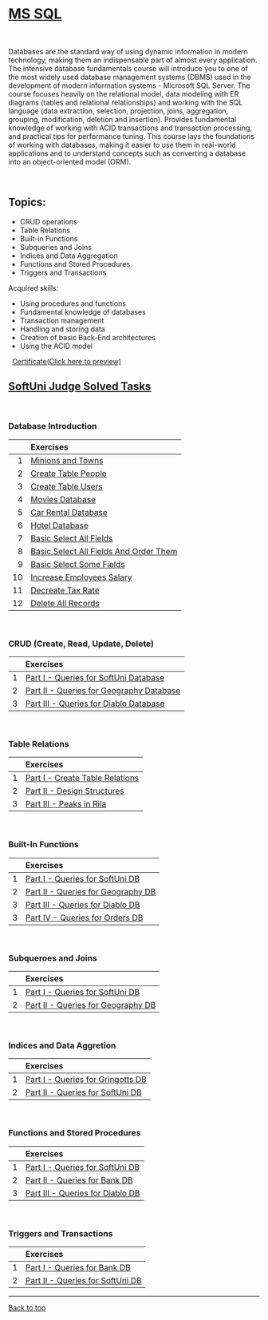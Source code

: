# [MS SQL](https://softuni.bg/trainings/3965/ms-sql-january-2023)

&nbsp;

Databases are the standard way of using dynamic information in modern technology, making them an indispensable part of almost every application. The intensive database fundamentals course will introduce you to one of the most widely used database management systems (DBMS) used in the development of modern information systems - Microsoft SQL Server. The course focuses heavily on the relational model, data modeling with ER diagrams (tables and relational relationships) and working with the SQL language (data extraction, selection, projection, joins, aggregation, grouping, modification, deletion and insertion). Provides fundamental knowledge of working with ACID transactions and transaction processing, and practical tips for performance tuning. This course lays the foundations of working with databases, making it easier to use them in real-world applications and to understand concepts such as converting a database into an object-oriented model (ORM).

&nbsp;

## Topics:

- CRUD operations
- Table Relations
- Built-in Functions
- Subqueries and Joins
- Indices and Data Aggregation
- Functions and Stored Procedures
- Triggers and Transactions


Acquired skills:
 * Using procedures and functions
 * Fundamental knowledge of databases
 * Transaction management
 * Handling and storing data
 * Creation of basic Back-End architectures
 * Using the ACID model

&nbsp;
[Certificate(Click here to preview)](https://softuni.bg/Certificates/Details/157687/b2ffff6f)
&nbsp;

## [SoftUni Judge Solved Tasks](https://judge.softuni.org/Contests#!/List/ByCategory/62/CSharp-Databases-Basics-Exercises)

&nbsp;

### Database Introduction

|    | Exercises | 
| ---: | :--- | 
| 1 | [Minions and Towns][1]                         | 
| 2 | [Create Table People][2]      			    | 
| 3 | [Create Table Users][3]                       | 
| 4 | [Movies Database][4]                          | 
| 5 | [Car Rental Database][5]                      |
| 6 | [Hotel Database][6]                           |
| 7 | [Basic Select All Fields][7]      		    | 
| 8 | [Basic Select All Fields And Order Them][8]   | 
| 9 | [Basic Select Some Fields][9]                 | 
| 10 | [Increase Employees Salary][10]              | 
| 11 | [Decreate Tax Rate][11]                      |
| 12 | [Delete All Records][12]                     |

&nbsp;

### CRUD (Create, Read, Update, Delete)

|    | Exercises | 
| ---: | :--- | 
| 1 | [Part I - Queries for SoftUni Database][13]    | 
| 2 | [Part II - Queries for Geography Database][14] | 
| 3 | [Part III - Queries for Diablo Database][15]   | 

&nbsp;

### Table Relations

|    | Exercises | 
| ---: | :--- | 
| 1 | [Part I - Create Table Relations][16] | 
| 2 | [Part II - Design Structures][17]     | 
| 3 | [Part III - Peaks in Rila][18]        | 

&nbsp;

### Built-In Functions

|    | Exercises | 
| ---: | :--- | 
| 1 | [Part I - Queries for SoftUni DB][19]    | 
| 2 | [Part II - Queries for Geography DB][20] | 
| 3 | [Part III - Queries for Diablo DB][21]   | 
| 3 | [Part IV - Queries for Orders DB][22]    | 

&nbsp;

### Subqueroes and Joins

|    | Exercises | 
| ---: | :--- | 
| 1 | [Part I - Queries for SoftUni DB][23]    | 
| 2 | [Part II - Queries for Geography DB][24] | 

&nbsp;

### Indices and Data Aggretion

|    | Exercises | 
| ---: | :--- | 
| 1 | [Part I - Queries for Gringotts DB][25] | 
| 2 | [Part II - Queries for SoftUni DB][26]  | 

&nbsp;

### Functions and Stored Procedures

|    | Exercises | 
| ---: | :--- | 
| 1 | [Part I - Queries for SoftUni DB][27] | 
| 2 | [Part II - Queries for Bank DB][28] 	| 
| 3 | [Part III - Queries for Diablo DB][29] | 

&nbsp;

### Triggers and Transactions

|    | Exercises | 
| ---: | :--- | 
| 1 | [Part I - Queries for Bank DB][30] | 
| 2 | [Part II - Queries for SoftUni DB][31] | 


[1]: https://github.com/Krasipeace/SoftUni/blob/main/MS%20SQL/1.%20Databases%20Introduction/1.%20Minions%20and%20Towns.sql
[2]: https://github.com/Krasipeace/SoftUni/blob/main/MS%20SQL/1.%20Databases%20Introduction/2.%20Create%20Table%20People.sql
[3]: https://github.com/Krasipeace/SoftUni/blob/main/MS%20SQL/1.%20Databases%20Introduction/3.%20Create%20Table%20Users.sql
[4]: https://github.com/Krasipeace/SoftUni/blob/main/MS%20SQL/1.%20Databases%20Introduction/4.%20Movies%20Database.sql
[5]: https://github.com/Krasipeace/SoftUni/blob/main/MS%20SQL/1.%20Databases%20Introduction/5.%20Car%20Rental%20Database.sql
[6]: https://github.com/Krasipeace/SoftUni/blob/main/MS%20SQL/1.%20Databases%20Introduction/6.%20Hotel%20Database.sql
[7]: https://github.com/Krasipeace/SoftUni/blob/main/MS%20SQL/1.%20Databases%20Introduction/7.%20Basic%20Select%20All%20Fields.sql
[8]: https://github.com/Krasipeace/SoftUni/blob/main/MS%20SQL/1.%20Databases%20Introduction/8.%20Basic%20Select%20All%20Fields%20and%20Order%20Them.sql
[9]: https://github.com/Krasipeace/SoftUni/blob/main/MS%20SQL/1.%20Databases%20Introduction/9.%20Basic%20Select%20Some%20Fields.sql
[10]: https://github.com/Krasipeace/SoftUni/blob/main/MS%20SQL/1.%20Databases%20Introduction/10.%20Increase%20Employees%20Salary.sql
[11]: https://github.com/Krasipeace/SoftUni/blob/main/MS%20SQL/1.%20Databases%20Introduction/11.%20Decrease%20Tax%20Rate.sql
[12]: https://github.com/Krasipeace/SoftUni/blob/main/MS%20SQL/1.%20Databases%20Introduction/12.%20Delete%20All%20Records.sql

[13]: https://github.com/Krasipeace/SoftUni/blob/main/MS%20SQL/2.%20CRUD/Part%20I%20-%20Queries%20for%20SoftUni%20Database.sql
[14]: https://github.com/Krasipeace/SoftUni/blob/main/MS%20SQL/2.%20CRUD/Part%20II%20-%20Queries%20for%20Geography%20Database.sql
[15]: https://github.com/Krasipeace/SoftUni/blob/main/MS%20SQL/2.%20CRUD/Part%20III%20-%20Queries%20for%20Diablo%20Database.sql

[16]: https://github.com/Krasipeace/SoftUni/blob/main/MS%20SQL/3.%20Table%20Relations/1.%20Create%20Table%20Relations.sql
[17]: https://github.com/Krasipeace/SoftUni/blob/main/MS%20SQL/3.%20Table%20Relations/2.%20Design%20Structures.sql
[18]: https://github.com/Krasipeace/SoftUni/blob/main/MS%20SQL/3.%20Table%20Relations/3.%20Peaks%20in%20Rila%20(Geography%20Query).sql

[19]: https://github.com/Krasipeace/SoftUni/blob/main/MS%20SQL/4.%20Built-in%20Functions/1.%20Queries%20for%20SoftUni%20DB.sql
[20]: https://github.com/Krasipeace/SoftUni/blob/main/MS%20SQL/4.%20Built-in%20Functions/2.%20Queries%20for%20Geography%20DB.sql
[21]: https://github.com/Krasipeace/SoftUni/blob/main/MS%20SQL/4.%20Built-in%20Functions/3.%20Queries%20for%20Diablo%20DB.sql
[22]: https://github.com/Krasipeace/SoftUni/blob/main/MS%20SQL/4.%20Built-in%20Functions/4.%20Queries%20for%20Orders%20DB.sql

[23]: https://github.com/Krasipeace/SoftUni/blob/main/MS%20SQL/5.%20Subqueries%20and%20Joins/1.%20Queries%20for%20SoftUni%20DB.sql
[24]: https://github.com/Krasipeace/SoftUni/blob/main/MS%20SQL/5.%20Subqueries%20and%20Joins/2.%20Queries%20for%20Geography%20DB.sql

[25]: https://github.com/Krasipeace/SoftUni/blob/main/MS%20SQL/6.%20Indices%20and%20Data%20Aggregation/1.%20Queries%20for%20Gringotts%20DB.sql
[26]: https://github.com/Krasipeace/SoftUni/blob/main/MS%20SQL/6.%20Indices%20and%20Data%20Aggregation/2.%20Queries%20for%20SoftUni%20DB.sql

[27]: https://github.com/Krasipeace/SoftUni/blob/main/MS%20SQL/7.%20Functions%20and%20Stored%20Procedures/1.%20Queries%20for%20SoftUni%20DB.sql
[28]: https://github.com/Krasipeace/SoftUni/blob/main/MS%20SQL/7.%20Functions%20and%20Stored%20Procedures/2.%20Queries%20for%20Bank%20DB.sql
[29]: https://github.com/Krasipeace/SoftUni/blob/main/MS%20SQL/7.%20Functions%20and%20Stored%20Procedures/3.%20Queries%20for%20Diablo%20DB.sql

[30]: https://github.com/Krasipeace/SoftUni/blob/main/MS%20SQL/8.%20Triggers%20and%20Transactions/1.%20Queries%20for%20Bank%20DB.sql
[31]: https://github.com/Krasipeace/SoftUni/blob/main/MS%20SQL/8.%20Triggers%20and%20Transactions/3.%20Queries%20for%20SoftUni%20DB.sql

---

[Back to top](#Topics)
